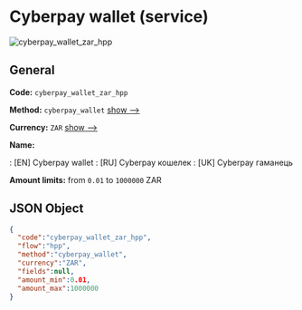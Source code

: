 
# Сyberpay wallet (service) 
![cyberpay_wallet_zar_hpp](https://static.openfintech.io/payment_methods/cyberpay_wallet_zar_hpp/logo.svg?w=400&c=v0.59.26#w200)  

## General 
 
**Code:** `cyberpay_wallet_zar_hpp` 
 
**Method:** `cyberpay_wallet` 
 [show -->](/payment-methods/cyberpay_wallet/) 
 
**Currency:** `ZAR` [show -->](/currencies/ZAR/) 
 
**Name:** 
 
:	[EN] Сyberpay wallet 
:	[RU] Сyberpay кошелек 
:	[UK] Сyberpay гаманець 
 
**Amount limits:** from `0.01` to `1000000` ZAR 

## JSON Object 

```json
{
  "code":"cyberpay_wallet_zar_hpp",
  "flow":"hpp",
  "method":"cyberpay_wallet",
  "currency":"ZAR",
  "fields":null,
  "amount_min":0.01,
  "amount_max":1000000
}
```  
